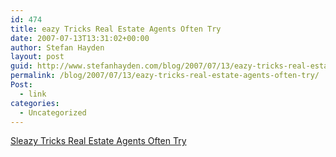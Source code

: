 ```yaml
---
id: 474
title: eazy Tricks Real Estate Agents Often Try
date: 2007-07-13T13:31:02+00:00
author: Stefan Hayden
layout: post
guid: http://www.stefanhayden.com/blog/2007/07/13/eazy-tricks-real-estate-agents-often-try/
permalink: /blog/2007/07/13/eazy-tricks-real-estate-agents-often-try/
Post:
  - link
categories:
  - Uncategorized
---
```

<a href="http://www.violentacres.com/archives/220/sleazy-tricks-real-estate-agents-often-try">Sleazy Tricks Real Estate Agents Often Try</a>